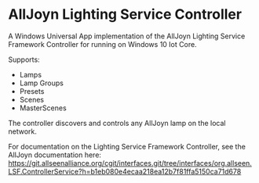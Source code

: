 # AllJoyn Lighting Service Controller

A Windows Universal App implementation of the AllJoyn Lighting Service Framework Controller for running on Windows 10 Iot Core.

Supports:
 - Lamps
 - Lamp Groups
 - Presets
 - Scenes
 - MasterScenes

The controller discovers and controls any AllJoyn lamp on the local network.

For documentation on the Lighting Service Framework Controller, see the AllJoyn documentation here:
https://git.allseenalliance.org/cgit/interfaces.git/tree/interfaces/org.allseen.LSF.ControllerService?h=b1eb080e4ecaa218ea12b7f81ffa5150ca71d678
